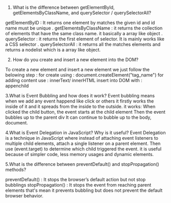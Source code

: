 1. What is the difference between getElementById, getElementsByClassName, and querySelector / querySelectorAll?

getElementByID : It returns one element by matches the given id and id name must be unique . 
getElementsByClassName : it returns the collection of elements that have the same class name. it basically a array like object .
querySelector : it returns the first element of selector. It is mainly works like a CSS selector .
 querySelectorAll : it returns all the matches elements and returns a nodelist which is a array like object.
 
2. How do you create and insert a new element into the DOM?

To create a new element and insert a new element we just follow the belowing step :
for create using : document.createElement("tag_name")
for adding content use : innerText/ innerHTML
insert into DOM with : appenchild

3.What is Event Bubbling and how does it work?
Event bubbling means when we add any event happend like click or others it firstly works the inside of it and it  spreads from the inside to the outside. 
it works:
When  clicked the child button, the event starts at the child element 
Then the event bubbles up to the parent div 
It can continue to bubble up to the body, document.

4.What is Event Delegation in JavaScript? Why is it useful?
Event Delegation is a technique in JavaScript where instead of attaching event listeners to multiple child elements, attach a single listener on a parent element. Then  use (event.target)
to determine which child triggered the event.
it is useful because of simpler code, less memory usages and dynamic elements.

5.What is the difference between preventDefault() and stopPropagation() methods?

preventDefault() : It 	stops the browser’s default action but not stop bubblings
stopPropagation() : It stops the event from reaching parent elements that's mean it prevents bubbling but does not prevent the default browser behavior.

